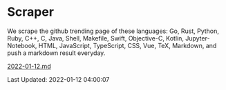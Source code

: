 # Scraper

We scrape the github trending page of these languages: Go, Rust, Python, Ruby, C++, C, Java, Shell, Makefile, Swift, Objective-C, Kotlin, Jupyter-Notebook, HTML, JavaScript, TypeScript, CSS, Vue, TeX, Markdown, and push a markdown result everyday.

[2022-01-12.md](https://github.com/yangwenmai/github-trending-backup/blob/master/2022-01-12.md)

Last Updated: 2022-01-12 04:00:07